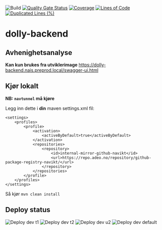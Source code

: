 ![Build](https://github.com/navikt/dolly-backend/workflows/Build/badge.svg)
[![Quality Gate Status](https://sonarcloud.io/api/project_badges/measure?project=navikt_dolly-backend&metric=alert_status)](https://sonarcloud.io/dashboard?id=navikt_dolly-backend)
[![Coverage](https://sonarcloud.io/api/project_badges/measure?project=navikt_dolly-backend&metric=coverage)](https://sonarcloud.io/dashboard?id=navikt_dolly-backend)
[![Lines of Code](https://sonarcloud.io/api/project_badges/measure?project=navikt_dolly-backend&metric=ncloc)](https://sonarcloud.io/dashboard?id=navikt_dolly-backend)
[![Duplicated Lines (%)](https://sonarcloud.io/api/project_badges/measure?project=navikt_dolly-backend&metric=duplicated_lines_density)](https://sonarcloud.io/dashboard?id=navikt_dolly-backend)

# dolly-backend

## Avhenighetsanalyse

**Kan kun brukes fra utviklerimage**
https://dolly-backend.nais.preprod.local/swagger-ui.html

## Kjør lokalt

**NB: `navtunnel` må kjøre**

Legg inn dette i **din** maven settings.xml fil:
```
<settings>
    <profiles>
        <profile>
            <activation>
                <activeByDefault>true</activeByDefault>
            </activation>
            <repositories>
                <repository>
                    <id>internal-mirror-github-navikt</id>
                    <url>https://repo.adeo.no/repository/github-package-registry-navikt/</url>
                </repository>
            </repositories>
        </profile>
    </profiles>
</settings>
```

Så kjør `mvn clean install`

## Deploy status

![Deploy dev t1](https://github.com/navikt/dolly-backend/workflows/Deploy%20dev%20t1/badge.svg)
![Deploy dev t2](https://github.com/navikt/dolly-backend/workflows/Deploy%20dev%20t2/badge.svg)
![Deploy dev u2](https://github.com/navikt/dolly-backend/workflows/Deploy%20dev%20u2/badge.svg)
![Deploy dev default](https://github.com/navikt/dolly-backend/workflows/Deploy%20dev%20default/badge.svg)
